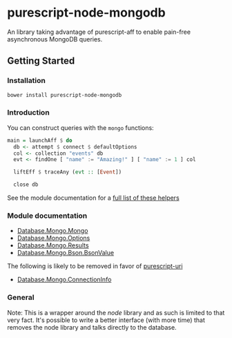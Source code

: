 # purescript-node-mongodb

An library taking advantage of purescript-aff to enable pain-free asynchronous 
MongoDB queries.

## Getting Started

### Installation

```bash
bower install purescript-node-mongodb
```

### Introduction

You can construct queries with the `mongo` functions:

```purescript
main = launchAff $ do
  db <- attempt $ connect $ defaultOptions
  col <- collection "events" db
  evt <- findOne [ "name" := "Amazing!" ] [ "name" := 1 ] col

  liftEff $ traceAny (evt :: [Event])

  close db
```

See the module documentation for a [full list of these helpers](docs/Database.Mongo.Mongo.md#find)

### Module documentation

- [Database.Mongo.Mongo](docs/Database.Mongo.Mongo.md)
- [Database.Mongo.Options](docs/Database.Mongo.Options.md)
- [Database.Mongo.Results](docs/Database.Mongo.Results.md)
- [Database.Mongo.Bson.BsonValue](docs/Database.Mongo.Bson.BsonValue.md)

The following is likely to be removed in favor of [purescript-uri](https://github.com/slamdata/purescript-uri)

- [Database.Mongo.ConnectionInfo](docs/Database.Mongo.ConnectionInfo.md)

### General

Note: This is a wrapper around the _node_ library and as such is limited to that
very fact. It's possible to write a better interface (with more time) that 
removes the node library and talks directly to the database.
